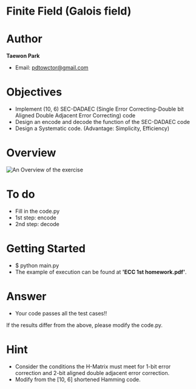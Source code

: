 # Finite Field (Galois field)

# Author

**Taewon Park** 

- Email: pdtowctor@gmail.com

# Objectives
- Implement (10, 6) SEC-DADAEC (Single Error Correcting-Double bit Aligned Double Adjacent Error Correcting) code
- Design an encode and decode the function of the SEC-DADAEC code
- Design a Systematic code. (Advantage: Simplicity, Efficiency)

# Overview
![An Overview of the exercise](https://github.com/xyz123479/ECC-exercise/blob/main/01_Basic/03_10_6_Systematic_code/%5B10%2C%206%5D%20Systematic%20code.PNG)

# To do
- Fill in the code.py
- 1st step: encode
- 2nd step: decode

# Getting Started
- $ python main.py
- The example of execution can be found at **'ECC 1st homework.pdf'**.

# Answer
- Your code passes all the test cases!!

If the results differ from the above, please modify the code.py.

# Hint
- Consider the conditions the H-Matrix must meet for 1-bit error correction and 2-bit aligned double adjacent error correction.
- Modify from the [10, 6] shortened Hamming code.
